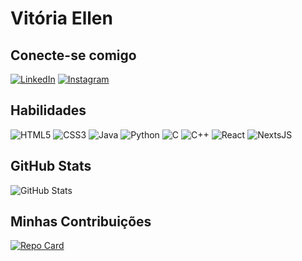 # Vitória Ellen 

## Conecte-se comigo
[![LinkedIn](https://img.shields.io/badge/LinkedIn-000?style=for-the-badge&logo=linkedin&logoColor=0E76A8)](https://www.linkedin.com/in/vitoria-holanda/)
[![Instagram](https://img.shields.io/badge/Instagram-000?style=for-the-badge&logo=instagram)](https://www.instagram.com/Whyvicc/)
## Habilidades
![HTML5](https://img.shields.io/badge/HTML5-000?style=for-the-badge&logo=html5)
![CSS3](https://img.shields.io/badge/CSS3-000?style=for-the-badge&logo=css3&logoColor=264CE4)
![Java](https://img.shields.io/badge/Java-000?style=for-the-badge&logo=java)
![Python](https://img.shields.io/badge/Python-000?style=for-the-badge&logo=python)
![C](https://img.shields.io/badge/C-000?style=for-the-badge&logo=c)
![C++](https://img.shields.io/badge/C%2B%2B-000?style=for-the-badge&logo=c%2B%2B&logoColor=00599C)
![React](https://img.shields.io/badge/React-000?style=for-the-badge&logo=react)
![NextsJS](https://img.shields.io/badge/NextJS-000?style=for-the-badge&logo=Next.js)
## GitHub Stats
![GitHub Stats](https://github-readme-stats.vercel.app/api?username=vivi&theme=radical&show_icons&hide_title=true)
## Minhas Contribuições
[![Repo Card](https://github-readme-stats.vercel.app/api/pin/?username=whyvic&repo=dio-lab-open-sourceVIVI&bg_color=000&border_color=30A3DC&show_icons=true&icon_color=30A3DC&title_color=E94D5F&text_color=FFF)](https://github.com/whyvic/dio-lab-open-sourceVIVI)